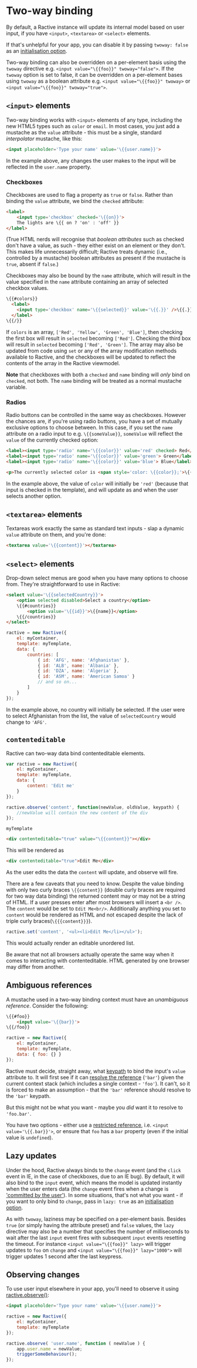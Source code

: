 # Two-way binding

By default, a Ractive instance will update its internal model based on user input, if you have `<input>`, `<textarea>` or `<select>` elements.

If that's unhelpful for your app, you can disable it by passing `twoway: false` as an [initialisation option](options.md).

Two-way binding can also be overridden on a per-element basis using the `twoway` directive e.g. `<input value="\{{foo}}" twoway="false">`. If the `twoway` option is set to false, it can be overridden on a per-element bases using `twoway` as a boolean attribute e.g. `<input value="\{{foo}}" twoway>` or `<input value="\{{foo}}" twoway="true">`.


## `<input>` elements

Two-way binding works with `<input>` elements of any type, including the new HTML5 types such as `color` or `email`. In most cases, you just add a mustache as the `value` attribute - this must be a single, standard *interpolator* mustache, like this:

```html
<input placeholder='Type your name' value='\{{user.name}}'>
```

In the example above, any changes the user makes to the input will be reflected in the `user.name` property.

### Checkboxes

Checkboxes are used to flag a property as `true` or `false`. Rather than binding the `value` attribute, we bind the `checked` attribute:

```html
<label>
	<input type='checkbox' checked='\{{on}}'>
	The lights are \{{ on ? 'on' : 'off' }}
</label>
```

(True HTML nerds will recognise that *boolean attributes* such as checked don't have a value, as such - they either exist on an element or they don't. This makes life unnecessarily difficult; Ractive treats dynamic (i.e., controlled by a mustache) boolean attributes as present if the mustache is `true`, absent if `false`.)

Checkboxes may also be bound by the `name` attribute, which will result in the value specified in the `name` attribute containing an array of selected checkbox values.

```html
\{{#colors}}
  <label>
    <input type='checkbox' name='\{{selected}}' value='\{{.}}' />\{{.}}
  </label>
\{{/}}
```

If `colors` is an array, `['Red', 'Yellow', 'Green', 'Blue']`, then checking the first box will result in `selected` becoming `['Red']`. Checking the third box will result in `selected` becoming `['Red', 'Green']`. The array may also be updated from code using `set` or any of the array modification methods available to Ractive, and the checkboxes will be updated to reflect the contents of the array in the Ractive viewmodel.

**Note** that checkboxes with both a `checked` and `name` binding will *only* bind on `checked`, not both. The `name` binding will be treated
as a normal mustache variable.

### Radios

Radio buttons can be controlled in the same way as checkboxes. However the chances are, if you're using radio buttons, you have a set of mutually exclusive options to choose between. In this case, if you set the `name` attribute on a radio input to e.g. `\{{someValue}}`, `someValue` will reflect the `value` of the currently checked option:

```html
<label><input type='radio' name='\{{color}}' value='red' checked> Red</label>
<label><input type='radio' name='\{{color}}' value='green'> Green</label>
<label><input type='radio' name='\{{color}}' value='blue'> Blue</label>

<p>The currently selected color is <span style='color: \{{color}};'>\{{color}}</span></p>
```

In the example above, the value of `color` will initially be `'red'` (because that input is checked in the template), and will update as and when the user selects another option.


## `<textarea>` elements

Textareas work exactly the same as standard text inputs - slap a dynamic `value` attribute on them, and you're done:

```html
<textarea value='\{{content}}'></textarea>
```


## `<select>` elements

Drop-down select menus are good when you have many options to choose from. They're straightforward to use in Ractive:

```html
<select value='\{{selectedCountry}}'>
	<option selected disabled>Select a country</option>
	\{{#countries}}
		<option value='\{{id}}'>\{{name}}</option>
	\{{/countries}}
</select>
```

```js
ractive = new Ractive({
	el: myContainer,
	template: myTemplate,
	data: {
		countries: [
			{ id: 'AFG', name: 'Afghanistan' },
			{ id: 'ALB', name: 'Albania' },
			{ id: 'DZA', name: 'Algeria' },
			{ id: 'ASM', name: 'American Samoa' }
			// and so on...
		]
	}
});
```

In the example above, no country will initially be selected. If the user were to select Afghanistan from the list, the value of `selectedCountry` would change to `'AFG'`.

## `contenteditable`

Ractive can two-way data bind contenteditable elements.

```js
var ractive = new Ractive({
	el: myContainer,
	template: myTemplate,
	data: {
		content: 'Edit me'
	}
});

ractive.observe('content', function(newValue, oldValue, keypath) {
	//newValue will contain the new content of the div
});
```

`myTemplate`
```html
<div contenteditable="true" value="\{{content}}"></div>
```

This will be rendered as
```html
<div contenteditable="true">Edit Me</div>
```

As the user edits the data the `content` will update, and observe will fire.

There are a few caveats that you need to know. Despite the value binding with only two curly braces `\{{content}}` (double curly braces are required for two way data binding) the returned content may or may not be a string of HTML. If a user presses enter after most browsers will insert a `<br />`. The `content` would be set to `Edit Me<br/>`. Additionally anything you set to `content` would be rendered as HTML and not escaped despite the lack of triple curly braces(`\{{{content}}}`).

```js
ractive.set('content', '<ul><li>Edit Me</li></ul>');
```
This would actually render an editable unordered list.

Be aware that not all browsers actually operate the same way when it comes to interacting with contenteditable. HTML generated by one browser may differ from another.

## Ambiguous references

A mustache used in a two-way binding context must have an *unambiguous reference*. Consider the following:

```html
\{{#foo}}
	<input value='\{{bar}}'>
\{{/foo}}
```

```js
ractive = new Ractive({
	el: myContainer,
	template: myTemplate,
	data: { foo: {} }
});
```

Ractive must decide, straight away, what [keypath](keypaths.md) to bind the input's `value` attribute to. It will first see if it can [resolve the reference](references.md) (`'bar'`) given the current context stack (which includes a single context - `'foo'`). It can't, so it is forced to make an assumption - that the `'bar'` reference should resolve to the `'bar'` keypath.

But this might not be what you want - maybe you *did* want it to resolve to `'foo.bar'`.

You have two options - either use a [restricted reference](mustaches.md#restricted-references), i.e. `<input value='\{{.bar}}'>`, or ensure that `foo` has a `bar` property (even if the initial value is `undefined`).

## Lazy updates

Under the hood, Ractive always binds to the `change` event (and the `click` event in IE, in the case of checkboxes, due to an IE bug). By default, it will also bind to the `input` event, which means the model is updated instantly when the user enters data (the `change` event fires when a change is ['committed by the user'](https://developer.mozilla.org/en-US/docs/Web/Reference/Events/change)). In some situations, that's not what you want - if you want to only bind to `change`, pass in `lazy: true` as an [initialisation option](options.md#lazy).

As with `twoway`, laziness may be specified on a per-element basis. Besides `true` (or simply having the attribute preset) and `false` values, the `lazy` directive may also be a number that specifies the number of milliseconds to wait after the last `input` event fires with subsequent `input` events resetting the timeout. For instance `<input value="\{{foo}}" lazy>` will trigger updates to `foo` on `change` and `<input value="\{{foo}}" lazy="1000">` will trigger updates 1 second after the last keypress.

## Observing changes

To use user input elsewhere in your app, you'll need to observe it using [ractive.observe()](ractive.observe().md):

```html
<input placeholder='Type your name' value='\{{user.name}}'>
```

```js
ractive = new Ractive({
	el: myContainer,
	template: myTemplate
});

ractive.observe( 'user.name', function ( newValue ) {
	app.user.name = newValue;
	triggerSomeBehaviour();
});
```
